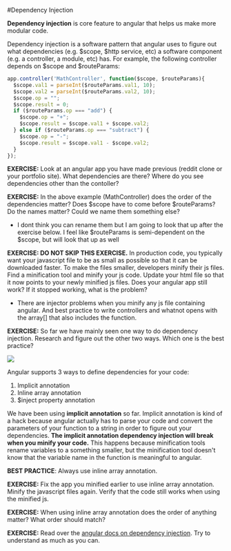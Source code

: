 #Dependency Injection

**Dependency injection** is core feature to angular that helps us make more modular code.

Dependency injection is a software pattern that angular uses to figure out what dependencies (e.g. $scope, $http service, etc) a software component (e.g. a controller, a module, etc) has.  For example, the following controller depends on $scope and $routeParams:

```js
app.controller('MathController', function($scope, $routeParams){
  $scope.val1 = parseInt($routeParams.val1, 10);
  $scope.val2 = parseInt($routeParams.val2, 10);
  $scope.op = "";
  $scope.result = 0;
  if ($routeParams.op === "add") {
    $scope.op = "+";
    $scope.result = $scope.val1 + $scope.val2;
  } else if ($routeParams.op === "subtract") {
    $scope.op = "-";
    $scope.result = $scope.val1 - $scope.val2;
  }
});
```

**EXERCISE:** Look at an angular app you have made previous (reddit clone or your portfolio site).  What dependencies are there?  Where do you see dependencies other than the contoller?

**EXERCISE:**  In the above example (MathController) does the order of the dependencies matter?  Does $scope have to come before $routeParams?  Do the names matter?  Could we name them something else?
- I dont think you can rename them but I am going to look that up after the exercise below. I feel like $routeParams is semi-dependent on the $scope, but will look that up as well

**EXERCISE: DO NOT SKIP THIS EXERCISE.**  In production code, you typically want your javascript file to be as small as possible so that it can be downloaded faster.  To make the files smaller, developers minify their js files.  Find a minification tool and minify your js code.  Update your html file so that it now points to your newly minified js files.  Does your angular app still work?  If it stopped working, what is the problem?
- There are injector problems when you minify any js file containing angular. And best practice to write controllers and whatnot opens with the array[] that also includes the function.

**EXERCISE:** So far we have mainly seen one way to do dependency injection.  Research and figure out the other two ways.  Which one is the best practice?

![](http://html5hub.com/wp-content/uploads/2013/11/superA.png)

Angular supports 3 ways to define dependencies for your code:

1.  Implicit annotation
2.  Inline array annotation
3.  $inject property annotation

We have been using __implicit annotation__ so far.  Implicit annotation is kind of a hack because angular actually has to parse your code and convert the parameters of your function to a string in order to figure out your dependencies.  __The implicit annotation dependency injection will break when you minify your code.__   This happens because minification tools rename variables to a something smaller, but the minification tool doesn't know that the variable name in the function is meaningful to angular.

__BEST PRACTICE__: Always use inline array annotation.

**EXERCISE:** Fix the app you minified earlier to use inline array annotation.  Minify the javascript files again.  Verify that the code still works when using the minified js.

**EXERCISE:** When using inline array annotation does the order of anything matter?  What order should match?

**EXERCISE:** Read over the [angular docs on dependency injection](https://docs.angularjs.org/guide/di).  Try to understand as much as you can.
